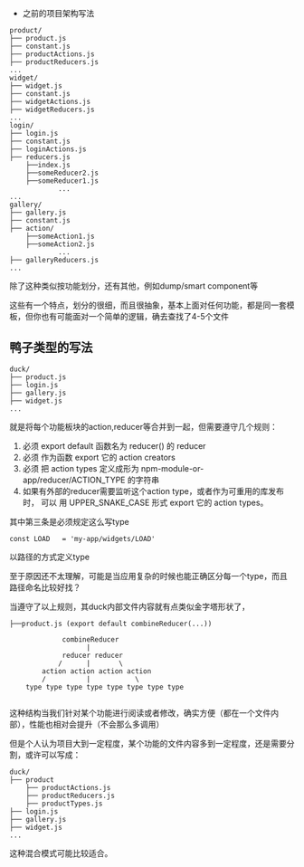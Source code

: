 * 之前的项目架构写法
```
product/
├── product.js
├── constant.js
├── productActions.js
├── productReducers.js
...
widget/
├── widget.js
├── constant.js
├── widgetActions.js
├── widgetReducers.js
...
login/
├── login.js
├── constant.js
├── loginActions.js
├── reducers.js
    ├──index.js
    ├──someReducer2.js
    ├──someReducer1.js
            ...
...
gallery/
├── gallery.js
├── constant.js
├── action/
    ├──someAction1.js
    ├──someAction2.js
            ...
├── galleryReducers.js
...
```
除了这种类似按功能划分，还有其他，例如dump/smart component等

这些有一个特点，划分的很细，而且很抽象，基本上面对任何功能，都是同一套模板，但你也有可能面对一个简单的逻辑，确去查找了4-5个文件

## 鸭子类型的写法
```
duck/
├── product.js
├── login.js
├── gallery.js
├── widget.js
...
```
就是将每个功能板块的action,reducer等合并到一起，但需要遵守几个规则：

1. 必须 export default 函数名为 reducer() 的 reducer
2. 必须 作为函数 export 它的 action creators
3. 必须 把 action types 定义成形为 npm-module-or-app/reducer/ACTION_TYPE 的字符串
4. 如果有外部的reducer需要监听这个action type，或者作为可重用的库发布时， 可以 用 UPPER_SNAKE_CASE 形式 export 它的 action types。

其中第三条是必须规定这么写type

`const LOAD   = 'my-app/widgets/LOAD'`

以路径的方式定义type

至于原因还不太理解，可能是当应用复杂的时候也能正确区分每一个type，而且路径命名比较好找？

当遵守了以上规则，其duck内部文件内容就有点类似金字塔形状了，

```
├──product.js (export default combineReducer(...))

             combineReducer
                   |    
             reducer reducer
            /      |       \
        action action action action
        /          |           \
    type type type type type type type type
    
```
这种结构当我们针对某个功能进行阅读或者修改，确实方便（都在一个文件内部），性能也相对会提升（不会那么多调用）

但是个人认为项目大到一定程度，某个功能的文件内容多到一定程度，还是需要分割，或许可以写成：

```
duck/
├── product
    ├── productActions.js
    ├── productReducers.js
    ├── productTypes.js
├── login.js
├── gallery.js
├── widget.js
...
```
这种混合模式可能比较适合。